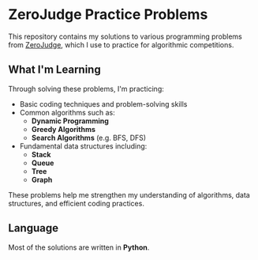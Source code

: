 # ZeroJudge Practice Problems

This repository contains my solutions to various programming problems from [ZeroJudge](https://zerojudge.tw/), which I use to practice for algorithmic competitions.

## What I'm Learning

Through solving these problems, I'm practicing:

- Basic coding techniques and problem-solving skills  
- Common algorithms such as:
  - **Dynamic Programming**
  - **Greedy Algorithms**
  - **Search Algorithms** (e.g. BFS, DFS)
- Fundamental data structures including:
  - **Stack**
  - **Queue**
  - **Tree**
  - **Graph**

These problems help me strengthen my understanding of algorithms, data structures, and efficient coding practices.

## Language

Most of the solutions are written in **Python**.